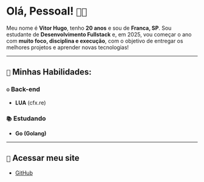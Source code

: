 # Olá, Pessoal! `👋🏽`

Meu nome é **Vitor Hugo**, tenho **20 anos** e sou de **Franca, SP**. Sou estudante de **Desenvolvimento Fullstack** e, em 2025, vou começar o ano com **muito foco, disciplina e execução**, com o objetivo de entregar os melhores projetos e aprender novas tecnologias!

---

## `🎯` Minhas Habilidades:

### `⚙️` Back-end
- **LUA** (cfx.re)

### `📚` Estudando
- **Go (Golang)**

---
## `🤝` Acessar meu site
- [GitHub](https://github.com/uvitordev)
